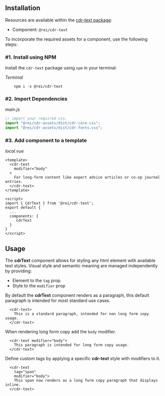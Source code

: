 ## Installation

Resources are available within the [cdr-text package](https://www.npmjs.com/package/@rei/cdr-text):

- Component: `@rei/cdr-text`

To incorporate the required assets for a component, use the following steps:

### #1. Install using NPM

Install the `cdr-text` package using `npm` in your terminal:

_Terminal_

```terminal
    npm i -s @rei/cdr-text
```

### #2. Import Dependencies

_main.js_

```javascript
// import your required css.
import "@rei/cdr-assets/dist/cdr-core.css";
import "@rei/cdr-assets/dist/cdr-fonts.css";
```

### #3. Add component to a template

_local.vue_

```vue
<template>
  <cdr-text
    modifier="body"
  >
    For long-form content like expert advice articles or co-op journal entries.
  </cdr-text>
</template>

<script>
import { CdrText } from '@rei/cdr-text';
export default {
  ...
  components: {
     CdrText  
  }
}
</script>
```

## Usage

The **cdrText** component allows for styling any html element with available text styles. Visual style and semantic meaning are managed independently by providing: 

* Element to the `tag` prop 
* Style to the `modifier` prop

By default the **cdrText** component renders as a paragraph, this default paragraph is intended for most standard use cases.

```vue
  <cdr-text>
    This is a standard paragraph, intended for non long form copy usage.
  </cdr-text>
```

When rendering long form copy add the `body` modifier.

```vue
  <cdr-text modifier="body">
    This paragraph is intended for long form copy usage.  
  </cdr-text>
```

Define custom tags by applying a specific **cdr-text** style with modifiers to it.

```vue
  <cdr-text
    tag="span"
    modifier="body">
    This span now renders as a long form copy paragraph that displays inline.
  </cdr-text>
```
